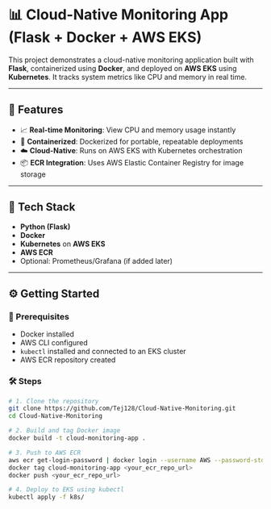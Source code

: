 # 📊 Cloud-Native Monitoring App (Flask + Docker + AWS EKS)

This project demonstrates a cloud-native monitoring application built with **Flask**, containerized using **Docker**, and deployed on **AWS EKS** using **Kubernetes**. It tracks system metrics like CPU and memory in real time.

---

## 🚀 Features

- 📈 **Real-time Monitoring**: View CPU and memory usage instantly
- 🐳 **Containerized**: Dockerized for portable, repeatable deployments
- ☁️ **Cloud-Native**: Runs on AWS EKS with Kubernetes orchestration
- 📦 **ECR Integration**: Uses AWS Elastic Container Registry for image storage

---

## 🔧 Tech Stack

- **Python (Flask)**
- **Docker**
- **Kubernetes** on **AWS EKS**
- **AWS ECR**
- Optional: Prometheus/Grafana (if added later)

---

## ⚙️ Getting Started

### 🔑 Prerequisites

- Docker installed
- AWS CLI configured
- `kubectl` installed and connected to an EKS cluster
- AWS ECR repository created

### 🛠️ Steps

```bash
# 1. Clone the repository
git clone https://github.com/Tej128/Cloud-Native-Monitoring.git
cd Cloud-Native-Monitoring

# 2. Build and tag Docker image
docker build -t cloud-monitoring-app .

# 3. Push to AWS ECR
aws ecr get-login-password | docker login --username AWS --password-stdin <your_ecr_repo_url>
docker tag cloud-monitoring-app <your_ecr_repo_url>
docker push <your_ecr_repo_url>

# 4. Deploy to EKS using kubectl
kubectl apply -f k8s/


